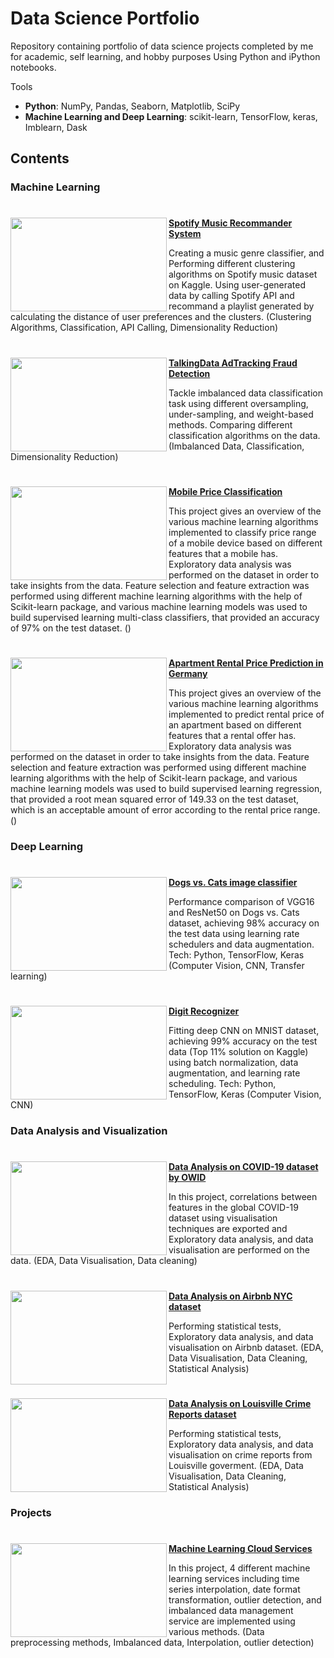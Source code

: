 # Data Science Portfolio
Repository containing portfolio of data science projects completed by me for academic, self learning, and hobby purposes Using Python and iPython notebooks.

Tools
  - **Python**: NumPy, Pandas, Seaborn, Matplotlib, SciPy
  - **Machine Learning and Deep Learning**: scikit-learn, TensorFlow, keras, Imblearn, Dask

## Contents
 ### Machine Learning
 #

 <img align="left" width="250" height="150" src=""> **[Spotify Music Recommander System]()**

 Creating a music genre classifier, and Performing different clustering algorithms on Spotify music dataset on Kaggle. Using user-generated data by calling Spotify API and recommand a playlist generated by calculating the distance of user preferences and the clusters. (Clustering Algorithms, Classification, API Calling, Dimensionality Reduction)

 #

 <img align="left" width="250" height="150" src=""> **[TalkingData AdTracking Fraud Detection]()**

 Tackle imbalanced data classification task using different oversampling, under-sampling, and weight-based methods. Comparing different classification algorithms on the data. (Imbalanced Data, Classification, Dimensionality Reduction)

 #

 <img align="left" width="250" height="150" src=""> **[Mobile Price Classification]()**

 This project gives an overview of the various machine learning algorithms implemented to classify price range of a mobile device based on different features that a mobile has. Exploratory data analysis was performed on the dataset in order to take insights from the data. Feature selection and feature extraction was performed using different machine learning algorithms with the help of Scikit-learn package, and various machine learning models was used to build supervised learning multi-class classifiers, that provided an accuracy of 97% on the test dataset. ()

 #

 <img align="left" width="250" height="150" src=""> **[Apartment Rental Price Prediction in Germany]()**

 This project gives an overview of the various machine learning algorithms implemented to predict rental price of an apartment based on different features that a rental offer has. Exploratory data analysis was performed on the dataset in order to take insights from the data. Feature selection and feature extraction was performed using different machine learning algorithms with the help of Scikit-learn package, and various machine learning models was used to build supervised learning regression, that provided a root mean squared error of 149.33 on the test dataset, which is an acceptable amount of error according to the rental price range. ()


 ### Deep Learning
 #

 <img align="left" width="250" height="150" src=""> **[Dogs vs. Cats image classifier]()**

 Performance comparison of VGG16 and ResNet50 on Dogs vs. Cats dataset, achieving 98% accuracy on the test data using learning rate schedulers and data augmentation. Tech: Python, TensorFlow, Keras (Computer Vision, CNN, Transfer learning)

 #

 <img align="left" width="250" height="150" src=""> **[Digit Recognizer]()**

 Fitting deep CNN on MNIST dataset, achieving 99% accuracy on the test data (Top 11% solution on Kaggle) using batch normalization, data augmentation, and learning rate scheduling. Tech: Python, TensorFlow, Keras (Computer Vision, CNN)

 
 ### Data Analysis and Visualization 
 #

 <img align="left" width="250" height="150" src=""> **[Data Analysis on COVID-19 dataset by OWID]()**

 In this project, correlations between features in the global COVID-19 dataset using visualisation techniques are exported and Exploratory data analysis, and data visualisation are performed on the data. (EDA, Data Visualisation, Data cleaning)

 #

 <img align="left" width="250" height="150" src=""> **[Data Analysis on Airbnb NYC dataset]()**

 Performing statistical tests, Exploratory data analysis, and data visualisation on Airbnb dataset. (EDA, Data Visualisation, Data Cleaning, Statistical Analysis)

 #

 <img align="left" width="250" height="150" src=""> **[Data Analysis on Louisville Crime Reports dataset]()**

 Performing statistical tests, Exploratory data analysis, and data visualisation on crime reports from Louisville goverment. (EDA, Data Visualisation, Data Cleaning, Statistical Analysis)


 ### Projects 
 #

 <img align="left" width="250" height="150" src=""> **[Machine Learning Cloud Services]()**

 In this project, 4 different machine learning services including time series interpolation, date format transformation, outlier detection, and imbalanced data management service are implemented using various methods. (Data preprocessing methods, Imbalanced data, Interpolation, outlier detection)
